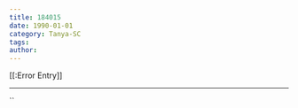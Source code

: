 ```yaml
---
title: 184015
date: 1990-01-01
category: Tanya-SC
tags: 
author: 
---
```


[[:Error Entry]]

---



``
